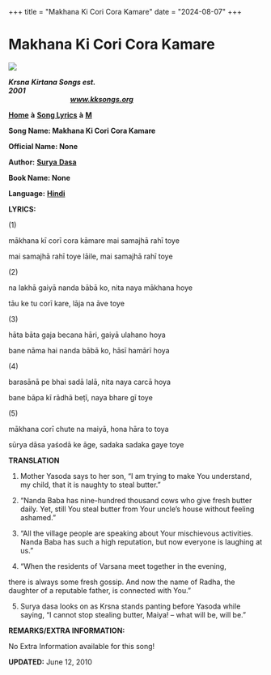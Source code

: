 +++
title = "Makhana Ki Cori Cora Kamare"
date = "2024-08-07"
+++

# Makhana Ki Cori Cora Kamare
[**![](http://kksongs.org/image_files/image002.jpg)**](http://kksongs.org/)

**_Krsna_** **_Kirtana Songs est. 2001_**                                                                                                                                                      **_www.kksongs.org_**

[**Home**](http://kksongs.org/) **à** [**Song Lyrics**](http://kksongs.org/lyrics.html) **à** [**M**](http://kksongs.org/songs/song_m.html)

**Song Name: Makhana Ki Cori Cora Kamare**

**Official Name: None**

**Author:** [**Surya** **Dasa**](http://kksongs.org/authors/list/surya.html)

**Book Name: None**

**Language:** [**Hindi**](http://kksongs.org/language/list/hindi.html)

**LYRICS:**

(1)

mākhana kī corī cora kāmare mai samajhā rahī toye

mai samajhā rahī toye lāile, mai samajhā rahī toye

(2)

na lakhā gaiyā nanda bābā ko, nita naya mākhana hoye

tāu ke tu corī kare, lāja na āve toye

(3)

hāta bāta gaja becana hāri, gaiyā ulahano hoya

bane nāma hai nanda bābā ko, hāsī hamārī hoya

(4)

barasānā pe bhai sadā lalā, nita naya carcā hoya

bane bāpa kī rādhā beṭī, naya bhare gī toye

(5)

mākhana corī chute na maiyā, hona hāra to toya

sūrya dāsa yaśodā ke āge, sadaka sadaka gaye toye

**TRANSLATION**

1) Mother Yasoda says to her son, “I am trying to make You understand, my child, that it is naughty to steal butter.”

2) “Nanda Baba has nine-hundred thousand cows who give fresh butter daily. Yet, still You steal butter from Your uncle’s house without feeling ashamed.”

3) “All the village people are speaking about Your mischievous activities. Nanda Baba has such a high reputation, but now everyone is laughing at us.”

4) “When the residents of Varsana meet together in the evening,

there is always some fresh gossip. And now the name of Radha, the daughter of a reputable father, is connected with You.”

5) Surya dasa looks on as Krsna stands panting before Yasoda while saying, “I cannot stop stealing butter, Maiya! – what will be, will be.”

**REMARKS/EXTRA INFORMATION:**

No Extra Information available for this song!

**UPDATED:** June 12, 2010